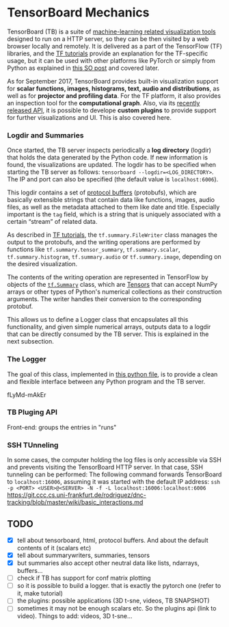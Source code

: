 

# TensorBoard Mechanics

TensorBoard (TB) is a suite of [machine-learning related visualization tools](https://raw.githubusercontent.com/lanpa/tensorboard-pytorch/master/screenshots/Demo.gif) designed to run on a HTTP server, so they can be then visited by a web browser locally and remotely. It is delivered as a part of the TensorFlow (TF) libraries, and the [TF tutorials](https://www.tensorflow.org/api_guides/python/summary) provide an explanation for the TF-specific usage, but it can be used with other platforms like PyTorch or simply from Python as explained in [this SO post](https://stackoverflow.com/questions/37902705/how-to-manually-create-a-tf-summary) and covered later.

As for September 2017, TensorBoard provides built-in visualization support for **scalar functions, images, histograms, text, audio and distributions**, as well as for **projector and profiling data**. For the TF platform, it also provides an inspection tool for the **computational graph**. Also, via its [recently released API](https://github.com/tensorflow/tensorboard-plugin-example), it is possible to develope **custom plugins** to provide support for further visualizations and UI. This is also covered here.


### Logdir and Summaries

Once started, the TB server inspects periodically a **log directory** (logdir) that holds the data generated by the Python code. If new information is found, the visualizations are updated. The logdir has to be specified when starting the TB server as follows: `tensorboard --logdir=<LOG_DIRECTORY>`. The IP and port can also be specified (the default value is `localhost:6006`).

This logdir contains a set of [protocol buffers](https://developers.google.com/protocol-buffers/) (protobufs), which are basically extensible strings that contain data like functions, images, audio files, as well as the metadata attached to them like date and title. Especially important is the `tag` field, which is a string that is uniquely associated with a certain “stream” of related data.

As described in [TF tutorials](https://www.tensorflow.org/api_guides/python/summary), the `tf.summary.FileWriter` class manages the output to the protobufs, and the writing operations are performed by functions like `tf.summary.tensor_summary`, `tf.summary.scalar`, `tf.summary.histogram`, `tf.summary.audio` or `tf.summary.image`, depending on the desired visualization.

The contents of the writing operation are represented in TensorFlow by objects of the [`tf.Summary`](https://www.tensorflow.org/api_docs/python/tf/Summary) class, which are [Tensors](https://www.tensorflow.org/api_docs/python/tf/Tensor) that can accept NumPy arrays or other types of Python's numerical collections as their construction arguments. The writer handles their conversion to the corresponding protobuf.

This allows us to define a Logger class that encapsulates all this functionality, and given simple numerical arrays, outputs data to a logdir that can be directly consumed by the TB server. This is explained in the next subsection.


### The Logger

The goal of this class, implemented in [this python file](https://github.com/yunjey/pytorch-tutorial/blob/master/tutorials/04-utils/tensorboard/logger.py), is to provide a clean and flexible interface between any Python program and the TB server.

fLyMd-mAkEr


### TB Pluging API

Front-end: groups the entries in "runs"



### SSH TUnneling

In some cases, the computer holding the log files is only accessible via SSH and prevents visiting the TensorBoard HTTP server. In that case, SSH tunneling can be performed: The following command forwards TensorBoard to `localhost:16006`, assuming it was started with the default IP address:
`ssh -p <PORT> <USER>@<SERVER> -N -f -L localhost:16006:localhost:6006`
https://git.ccc.cs.uni-frankfurt.de/rodriguez/dnc-tracking/blob/master/wiki/basic_interactions.md




## TODO

- [x] tell about tensorboard, html, protocol buffers. And about the default contents of it (scalars etc)
- [x] tell about summarywriters, summaries, tensors
- [x] but summaries also accept other neutral data like lists, ndarrays, buffers...
- [ ] check if TB has support for conf matrix plotting
- [ ] so it is possible to build a logger. that is exactly the pytorch one (refer to it, make tutorial)
- [ ] the plugins: possible applications (3D t-sne, videos, TB SNAPSHOT)
- [ ] sometimes it may not be enough scalars etc. So the plugins api (link to video). Things to add: videos, 3D t-sne...
